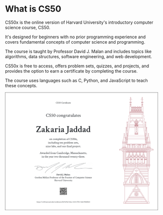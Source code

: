 # What is CS50

CS50x is the online version of Harvard University's introductory computer science course, CS50.

It's designed for beginners with no prior programming experience and covers fundamental concepts of computer science and programming.

The course is taught by Professor David J. Malan and includes topics like algorithms, data structures, software engineering, and web development.

CS50x is free to access, offers problem sets, quizzes, and projects, and provides the option to earn a certificate by completing the course. 

The course uses languages such as C, Python, and JavaScript to teach these concepts.

![certificate](./media/CS50x.png)
